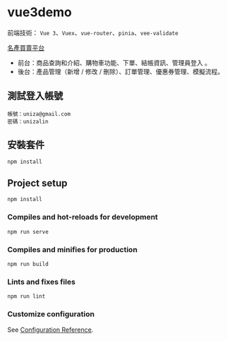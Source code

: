 # vue3demo

前端技術： `Vue 3`、`Vuex`、`vue-router`、`pinia`、`vee-validate`

<a href="https://unizalin.github.io/vue3demo/dist/#/" target="_blank">名產買賣平台</a>
- 前台：商品查詢和介紹、購物車功能、下單、結帳資訊、管理員登入 。
- 後台：產品管理（新增 / 修改 / 刪除）、訂單管理、優惠券管理、模擬流程。

## 測試登入帳號
```
帳號：uniza@gmail.com
密碼：unizalin
```
## 安裝套件

```bash=
npm install
```

## Project setup
```
npm install
```
### Compiles and hot-reloads for development
```
npm run serve
```
### Compiles and minifies for production
```
npm run build
```
### Lints and fixes files
```
npm run lint
```
### Customize configuration
See [Configuration Reference](https://cli.vuejs.org/config/).
